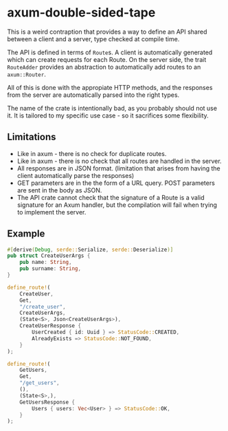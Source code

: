 # axum-double-sided-tape

This is a weird contraption that provides a way to define an API shared between
a client and a server, type checked at compile time.

The API is defined in terms of `Route`s. A client is automatically generated
which can create requests for each Route. On the server side, the trait
`RouteAdder` provides an abstraction to automatically add routes to an
`axum::Router`.

All of this is done with the appropiate HTTP methods, and the responses from
the server are automatically parsed into the right types.

The name of the crate is intentionally bad, as you probably should not use it.
It is tailored to my specific use case - so it sacrifices some flexibility.

## Limitations

- Like in axum - there is no check for duplicate routes.
- Like in axum - there is no check that all routes are handled in the server.
- All responses are in JSON format. (limitation that arises from having the
client automatically parse the responses)
- GET parameters are in the the form of a URL query. POST parameters are sent
in the body as JSON.
- The API crate cannot check that the signature of a Route is a valid signature
for an Axum handler, but the compilation will fail when trying to implement the
server.


## Example

```rs
#[derive(Debug, serde::Serialize, serde::Deserialize)]
pub struct CreateUserArgs {
    pub name: String,
    pub surname: String,
}

define_route!(
    CreateUser,
    Get,
    "/create_user",
    CreateUserArgs,
    (State<S>, Json<CreateUserArgs>),
    CreateUserResponse {
        UserCreated { id: Uuid } => StatusCode::CREATED,
        AlreadyExists => StatusCode::NOT_FOUND,
    }
);

define_route!(
    GetUsers,
    Get,
    "/get_users",
    (),
    (State<S>,),
    GetUsersResponse {
        Users { users: Vec<User> } => StatusCode::OK,
    }
);
```
